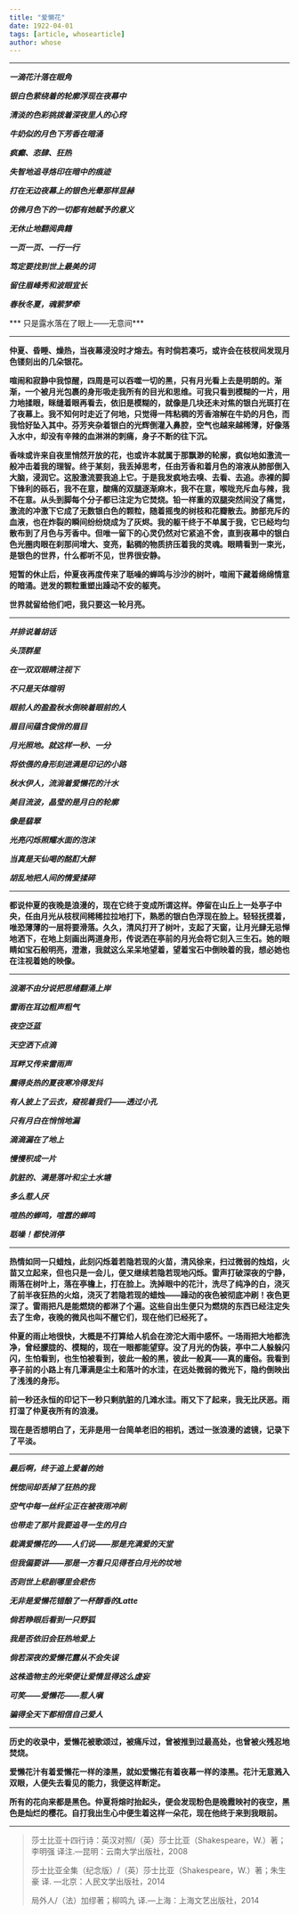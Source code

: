 ```yaml
---
title: "爱懒花"
date: 1922-04-01
tags: [article, whosearticle]
author: whose
---
```


------------------------



***一滴花汁落在眼角***

***银白色萦绕着的轮廓浮现在夜幕中***

***清淡的色彩挑拨着深夜里人的心窍***

***牛奶似的月色下芳香在暗涌***

***疯癫、恣肆、狂热***

***失智地追寻烙印在暗中的痕迹***

***打在无边夜幕上的银色光晕那样显赫***

***仿佛月色下的一切都有她赋予的意义***

***无休止地翻阅典籍***

***一页一页、一行一行***

***笃定要找到世上最美的词***

***留住眉峰秀和波眼宜长***

***春秋冬夏，魂萦梦牵***

*** 只是露水落在了眼上——无意间***



------------------------



**仲夏、昏睡、燥热，当夜幕浸没时才熔去。有时倘若凑巧，或许会在枝杈间发现月色镂刻出的几朵银花。**

**喧闹和寂静中我惊醒，四周是可以吞噬一切的黑，只有月光看上去是明朗的。渐渐，一个被月光包裹的身形吸走我所有的目光和思维。可我只看到模糊的一片，用力地揉眼，眯缝着眼再看去，依旧是模糊的，就像是几块还未对焦的银白光斑打在了夜幕上。我不知何时走近了何地，只觉得一阵粘稠的芳香溶解在牛奶的月色，而我恰好坠入其中。芬芳夹杂着银白的光辉倒灌入鼻腔，空气也越来越稀薄，好像落入水中，却没有辛辣的血淋淋的刺痛，身子不断的往下沉。**

**香味或许来自夜里悄然开放的花，也或许本就属于那飘渺的轮廓，疯似地如激流一般冲击着我的理智。终于某刻，我丢掉思考，任由芳香和着月色的溶液从肺部倒入大脑，浸润它。这股激流要我追上它。于是我发疯地去嗅、去看、去追。赤裸的脚下锋利的砾石，我不在意，酸痛的双腿逐渐麻木，我不在意，喉咙充斥血与辣，我不在意。从头到脚每个分子都已注定为它焚烧。铅一样重的双腿突然间没了痛觉，激流的冲激下它成了无数银白色的颗粒，随着摇曳的树枝和花瓣散去。肺部充斥的血液，也在炸裂的瞬间纷纷烧成为了灰烬。我的躯干终于不单属于我，它已经均匀散布到了月色与芳香中。但唯一留下的心灵仍然对它紧追不舍，直到夜幕中的银白色光圈肉眼在刹那间增大、变亮，黏稠的物质挤压着我的灵魂。眼睛看到一束光，是银色的世界，什么都听不见，世界很安静。**

**短暂的休止后，仲夏夜再度传来了聒噪的蝉鸣与沙沙的树叶，喧闹下藏着绵绵情意的暗涌。迸发的颗粒重塑出躁动不安的躯壳。**

**世界就留给他们吧，我只要这一轮月亮。**



------------------------



***并排说着胡话***

***头顶群星***

***在一双双眼睛注视下***

***不只是天体暄明***

***眼前人的盈盈秋水倒映着眼前的人***

***眉目间蕴含俊俏的眉目***

***月光照地。就这样一秒、一分***

***将依偎的身形刻进满是印记的小路***

***秋水伊人，流淌着爱懒花的汁水***

***美目流波，晶莹的是月白的轮廓***

***像是翡翠***

***光亮闪烁照耀水面的泡沫***

***当真是天仙喝的酩酊大醉***

***胡乱地把人间的情爱揉碎***



------------------------



**都说仲夏的夜晚是浪漫的，现在它终于变成所谓这样。停留在山丘上一处亭子中央，任由月光从枝杈间稀稀拉拉地打下，熟悉的银白色浮现在脸上。轻轻抚摸着，唯恐薄薄的一层将要滑落。久久，清风打开了树叶，支起了天窗，让月光肆无忌惮地洒下，在地上刻画出两道身形，传说洒在亭前的月光会将它刻入三生石。她的眼睛如宝石般明亮，澄澈，我就这么呆呆地望着，望着宝石中倒映着的我，想必她也在注视着她的映像。**



------------------------



***浪潮不由分说把思绪翻涌上岸***

***雷雨在耳边粗声粗气***

***夜空泛蓝***

***天空洒下点滴***

***耳畔又传来雷雨声***

***震得炎热的夏夜寒冷得发抖***

***有人披上了云衣，窥视着我们——透过小孔***

***只有月白在悄悄地漏***

***滴滴漏在了地上***

***慢慢积成一片***

***肮脏的、满是落叶和尘土水塘***

***多么惹人厌***

***喧热的蝉鸣，喧嚣的蝉鸣***

***聒噪！都快消停***



------------------------



**热情如同一只蜡烛，此刻闪烁着若隐若现的火苗，清风徐来，扫过微弱的烛焰，火苗又立起来，但也只是一会儿，便又继续若隐若现地闪烁。雷声打破深夜的宁静，雨落在树叶上，落在亭檐上，打在脸上。洗掉眼中的花汁，洗尽了纯净的白，浇灭了前半夜狂热的火焰，浇灭了若隐若现的蜡烛——躁动的夜色被彻底冲刷！夜色更深了。雷雨把凡是能燃烧的都淋了个遍。这些自出生便只为燃烧的东西已经注定失去了生命，夜晚的微风也叫不醒它们，现在他们已经死了。**

**仲夏的雨止地很快，大概是不打算给人机会在滂沱大雨中感怀。一场雨把大地都洗净，曾经朦胧的、模糊的，现在一眼都能望穿。没了月光的伪装，亭中二人躲躲闪闪，生怕看到，也生怕被看到，彼此一般的黑，彼此一般真——真的庸俗。我看到亭子前的小路上有几潭满是尘土和落叶的水洼，在远处微弱的微光下，隐约倒映出了浅浅的身形。**

**前一秒还永恒的印记下一秒只剩肮脏的几滩水洼。雨又下了起来，我无比厌恶。雨打湿了仲夏夜所有的浪漫。**

**现在是否想明白了，无非是用一台简单老旧的相机，透过一张浪漫的滤镜，记录下了平淡。**



------------------------

***最后啊，终于追上爱着的她***

***恍惚间却丢掉了狂热的我***

***空气中每一丝纤尘正在被夜雨冲刷***

***也带走了那片我要追寻一生的月白***

***栽满爱懒花的——人们说——那是充满爱的天堂***

***但我偏要讲——那是一方看只见得苍白月光的坟地***

***否则世上悲剧哪里会悲伤***

***无非是爱懒花错酿了一杯醇香的Latte***

***倘若睁眼后看到一只野狐***

***我是否依旧会狂热地爱上***

***倘若深夜的爱懒花露从不会失误***

***这株造物主的光荣便让爱情显得这么虚妄***

***可笑——爱懒花——惹人嗔***

***骗得全天下都相信自己爱人***



------------------------



**历史的收录中，爱懒花被歌颂过，被痛斥过，曾被推到过最高处，也曾被火残忍地焚烧。**

**爱懒花汁有着爱懒花一样的漆黑，就如爱懒花有着夜幕一样的漆黑。花汁无意溅入双眼，人便失去看见的能力，我便这样断定。**

**所有的花向来都是黑色。仲夏将熔时抬起头，便会发现粉色是晚霞映衬的夜空，黑色是灿烂的樱花。自打我出生心中便生着这样一朵花，现在他终于来到我眼前。**



-----------------------------



> 莎士比亚十四行诗：英汉对照/（英）莎士比亚（Shakespeare，W\.）著；李明强 译注\.—昆明：云南大学出版社，2008
>
> 莎士比亚全集（纪念版）/（英）莎士比亚（Shakespeare，W\.）著；朱生豪 译\. ­—北京：人民文学出版社，2014
>
> 局外人/（法）加缪著；柳鸣九 译\.—上海：上海文艺出版社，2014